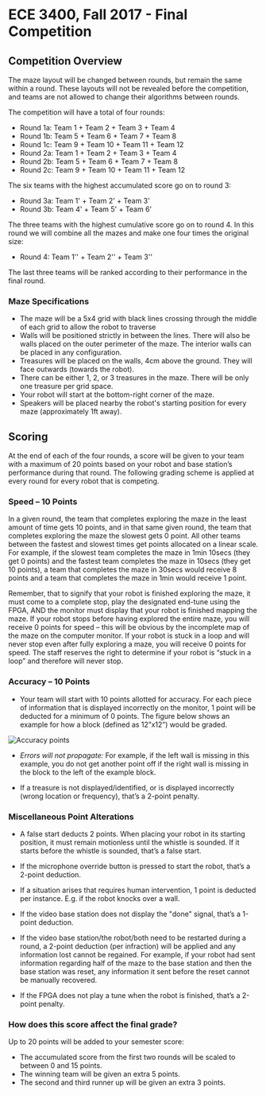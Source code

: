 # ECE 3400, Fall 2017 - Final Competition

## Competition Overview

The maze layout will be changed between rounds, but remain the same within a round. These layouts will not be revealed before the competition, and teams are not allowed to change their algorithms between rounds. 

The competition will have a total of four rounds: 

* Round 1a: Team 1 + Team 2 + Team 3 + Team 4
* Round 1b: Team 5 + Team 6 + Team 7 + Team 8
* Round 1c: Team 9 + Team 10 + Team 11 + Team 12
* Round 2a: Team 1 + Team 2 + Team 3 + Team 4
* Round 2b: Team 5 + Team 6 + Team 7 + Team 8
* Round 2c: Team 9 + Team 10 + Team 11 + Team 12

The six teams with the highest accumulated score go on to round 3:

* Round 3a: Team 1' + Team 2' + Team 3'
* Round 3b: Team 4' + Team 5' + Team 6'

The three teams with the highest cumulative score go on to round 4. In this round we will combine all the mazes and make one four times the original size:

* Round 4: Team 1'' + Team 2'' + Team 3''

The last three teams will be ranked according to their performance in the final round.

### Maze Specifications

* The maze will be a 5x4 grid with black lines crossing through the middle of each grid to allow the robot to traverse
* Walls will be positioned strictly in between the lines. There will also be walls placed on the outer perimeter of the maze. The interior walls can be placed in any configuration.
* Treasures will be placed on the walls, 4cm above the ground. They will face outwards (towards the robot). 
* There can be either 1, 2, or 3 treasures in the maze. There will be only one treasure per grid space.
* Your robot will start at the bottom-right corner of the maze. 
* Speakers will be placed nearby the robot's starting position for every maze (approximately 1ft away).

## Scoring

At the end of each of the four rounds, a score will be given to your team with a maximum of 20 points based on your robot and base station’s performance during that round. The following grading scheme is applied at every round for every robot that is competing.

### Speed – 10 Points

In a given round, the team that completes exploring the maze in the least amount of time gets 10 points, and in that same given round, the team that completes exploring the maze the slowest gets 0 point. All other teams between the fastest and slowest times get points allocated on a linear scale. For example, if the slowest team completes the maze in 1min 10secs (they get 0 points) and the fastest team completes the maze in 10secs (they get 10 points), a team that completes the maze in 30secs would receive 8 points and a team that completes the maze in 1min would receive 1 point.

Remember, that to signify that your robot is finished exploring the maze, it must come to a complete stop, play the designated end-tune using the FPGA, AND the monitor must display that your robot is finished mapping the maze. If your robot stops before having explored the entire maze, you will receive 0 points for speed – this will be obvious by the incomplete map of the maze on the computer monitor. If your robot is stuck in a loop and will never stop even after fully exploring a maze, you will receive 0 points for speed. The staff reserves the right to determine if your robot is “stuck in a loop” and therefore will never stop.

### Accuracy – 10 Points

* Your team will start with 10 points allotted for accuracy. For each piece of information that is displayed incorrectly on the monitor, 1 point will be deducted for a minimum of 0 points. The figure below shows an example for how a block (defined as 12”x12”) would be graded.

![Accuracy points](../images/Wall_accuracy.jpg)

* _Errors will not propagate:_ For example, if the left wall is missing in this example, you do not get another point off if the right wall is missing in the block to the left of the example block.

* If a treasure is not displayed/identified, or is displayed incorrectly (wrong location or frequency), that’s a 2-point penalty.

### Miscellaneous Point Alterations

* A false start deducts 2 points. When placing your robot in its starting position, it must remain motionless until the whistle is sounded. If it starts before the whistle is sounded, that’s a false start.

* If the microphone override button is pressed to start the robot, that’s a 2-point deduction. 

* If a situation arises that requires human intervention, 1 point is deducted per instance. E.g. if the robot knocks over a wall.

* If the video base station does not display the "done" signal, that’s a 1-point deduction.

* If the video base station/the robot/both need to be restarted during a round, a 2-point deduction (per infraction) will be applied and any information lost cannot be regained. For example, if your robot had sent information regarding half of the maze to the base station and then the base station was reset, any information it sent before the reset cannot be manually recovered.

* If the FPGA does not play a tune when the robot is finished, that’s a 2-point penalty.

### How does this score affect the final grade?

Up to 20 points will be added to your semester score: 
* The accumulated score from the first two rounds will be scaled to between 0 and 15 points. 
* The winning team will be given an extra 5 points. 
* The second and third runner up will be given an extra 3 points. 
